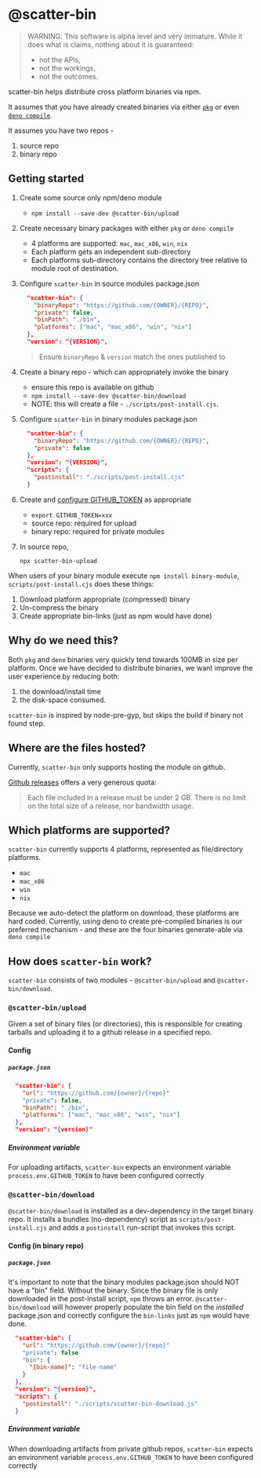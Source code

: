 # @scatter-bin

> WARNING: 
> This software is alpha level and very immature. 
> While it does what is claims, nothing about it is guaranteed: 
>  - not the APIs,
>  - not the workings,
>  - not the outcomes.


scatter-bin helps distribute cross platform binaries via npm.

It assumes that you have already created binaries via either [`pkg`](https://www.npmjs.com/package/pkg) or even [`deno compile`](https://deno.land/manual/tools/compiler).

It assumes you have two repos -

1. source repo
2. binary repo

## Getting started

1. Create some source only npm/deno module

   - `npm install --save-dev @scatter-bin/upload`

2. Create necessary binary packages with either `pkg` or `deno compile`

   - 4 platforms are supported: `mac`, `mac_x86`, `win`, `nix`
   - Each platform gets an independent sub-directory
   - Each platforms sub-directory contains the directory tree
     relative to module root of destination.

3. Configure `scatter-bin` in source modules package.json

   ```json
     "scatter-bin": {
       "binaryRepo": "https://github.com/{OWNER}/{REPO}",
       "private": false,
       "binPath": "./bin",
       "platforms": ["mac", "mac_x86", "win", "nix"]
     },
     "version": "{VERSION}",
   ```
   > Ensure `binaryRepo` & `version` match the ones published to 
4. Create a binary repo - which can appropriately invoke the binary

   - ensure this repo is available on github
   - `npm install --save-dev @scatter-bin/download`
   - NOTE: this will create a file - `./scripts/post-install.cjs`.

5. Configure `scatter-bin` in binary modules package.json

   ```json
     "scatter-bin": {
       "binaryRepo": "https://github.com/{OWNER}/{REPO}",
       "private": false
     },
     "version": "{VERSION}",
     "scripts": {
       "postinstall": "./scripts/post-install.cjs"
     }
   ```

6. Create and [configure GITHUB_TOKEN](https://github.com/settings/tokens) as appropriate

   - `export GITHUB_TOKEN=xxx`
   - source repo: required for upload
   - binary repo: required for private modules

7. In source repo,

   ```
   npx scatter-bin-upload
   ```

When users of your binary module execute `npm install binary-module`,
`scripts/post-install.cjs` does these things:

1. Download platform appropriate (compressed) binary
2. Un-compress the binary
3. Create appropriate bin-links (just as npm would have done)

## Why do we need this?

Both `pkg` and `deno` binaries very quickly tend towards 100MB in size per platform.
Once we have decided to distribute binaries, we want improve the user experience by
reducing both:

1. the download/install time
2. the disk-space consumed.

`scatter-bin` is inspired by node-pre-gyp, but skips the build if binary not found step.

## Where are the files hosted?

Currently, `scatter-bin` only supports hosting the module on github.

[Github releases](https://docs.github.com/en/repositories/releasing-projects-on-github/about-releases#storage-and-bandwidth-quotas) offers a very generous quota:

> Each file included in a release must be under 2 GB. There is no limit on the total size of a release, nor bandwidth usage.

## Which platforms are supported?

`scatter-bin` currently supports 4 platforms, represented as file/directory platforms.

- `mac`
- `mac_x86`
- `win`
- `nix`

Because we auto-detect the platform on download, these platforms are hard coded.
Currently, using deno to create pre-compiled binaries is our preferred mechanism - and
these are the four binaries generate-able via `deno compile`

## How does `scatter-bin` work?

`scatter-bin` consists of two modules - `@scatter-bin/upload` and `@scatter-bin/download`.

### `@scatter-bin/upload`

Given a set of binary files (or directories), this is responsible for creating
tarballs and uploading it to a github release in a specified repo.

#### Config

##### `package.json`

```json
  "scatter-bin": {
    "url": "https://github.com/{owner}/{repo}"
    "private": false,
    "binPath": "./bin",
    "platforms": ["mac", "mac_x86", "win", "nix"]
  },
  "version": "{version}"
```

##### Environment variable

For uploading artifacts, `scatter-bin` expects an environment variable `process.env.GITHUB_TOKEN`
to have been configured correctly

### `@scatter-bin/download`

`@scatter-bin/download` is installed as a dev-dependency in the target binary repo.
It installs a bundles (no-dependency) script as `scripts/post-install.cjs` and
adds a `postinstall` run-script that invokes this script.

#### Config (in binary repo)

##### `package.json`

It's important to note that the binary modules package.json should NOT have
a "bin" field. Without the binary. Since the binary file is only downloaded
in the post-install script, `npm` throws an error. `@scatter-bin/download`
will however properly populate the bin field on the _installed_ package.json
and correctly configure the `bin-links` just as `npm` would have done.

```json
  "scatter-bin": {
    "url": "https://github.com/{owner}/{repo}"
    "private": false
    "bin": {
      "{bin-name}": "file-name"
    }
  },
  "version": "{version}",
  "scripts": {
    "postinstall": "./scripts/scatter-bin-download.js"
  }
```

##### Environment variable

When downloading artifacts from private github repos, `scatter-bin` expects an environment
variable `process.env.GITHUB_TOKEN` to have been configured correctly
